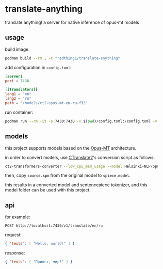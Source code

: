 
# translate-anything

translate anything! a server for native inference of opus-mt models

## usage

build image:
```sh
podman build --rm . -t "redthing1/translate-anything"
```

add configuration in `config.toml`:
```toml
[server]
port = 7430

[[translators]]
lang1 = "en"
lang2 = "ru"
path = "/models/ct2-opus-mt-en-ru-f32"
```

run container:
```sh
podman run --rm -it -p 7430:7430 -v $(pwd)/config.toml:/config.toml -v $(pwd)/models:/models redthing1/translate-anything
```

## models

this project supports models based on the [Opus-MT](https://github.com/Helsinki-NLP/Opus-MT) architecture.

in order to convert models, use [CTranslate2](https://github.com/OpenNMT/CTranslate2)'s conversion script as follows:

```sh
ct2-transformers-converter --low_cpu_mem_usage --model Helsinki-NLP/opus-mt-ru-en --output_dir /path/to/ct2-opus-mt-ru-en-f32
```

then, copy `source.spm` from the original model to `spiece.model`.

this results in a converted model and sentencepiece tokenizer, and this model folder can be used with this project.

## api

for example:

`POST http://localhost:7430/v1/translate/en/ru`

request:
```json
{ "texts": [ "Hello, world!" ] }
```

response:
```json
{ "texts": [ "Привет, мир!" ] }
```
